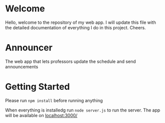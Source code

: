 # Welcome
Hello, welcome to the repository of my web app. I will update this file with the detailed documentation of everything I do in this project. Cheers.

# Announcer
The web app that lets professors update the schedule and send announcements

# Getting Started
Please run `npm install` before running anything

When everything is installedg run `node server.js` to run the server. The app will be available on [localhost:3000/](localhost:3000/)